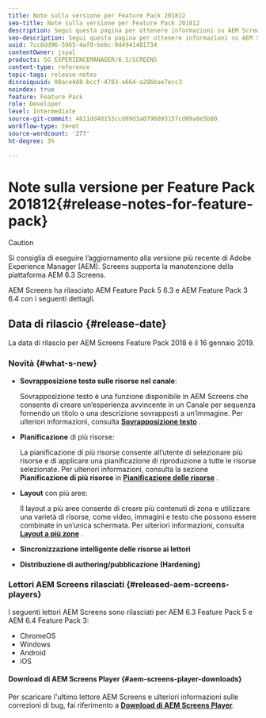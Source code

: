 ```yaml
---
title: Note sulla versione per Feature Pack 201812
seo-title: Note sulla versione per Feature Pack 201812
description: Segui questa pagina per ottenere informazioni su AEM Screens Feature Pack 201812 rilasciato il 16 gennaio 2019.
seo-description: Segui questa pagina per ottenere informazioni su AEM Screens Feature Pack 201812 rilasciato il 16 gennaio 2019.
uuid: 7cc8dd96-5965-4af0-bebc-9d4941481734
contentOwner: jsyal
products: SG_EXPERIENCEMANAGER/6.5/SCREENS
content-type: reference
topic-tags: release-notes
discoiquuid: 08ace4d8-bccf-4783-a664-a28bbae7ecc3
noindex: true
feature: Feature Pack
role: Developer
level: Intermediate
source-git-commit: 4611dd40153ccd09d3a0796093157cd09a8e5b80
workflow-type: tm+mt
source-wordcount: '277'
ht-degree: 3%

---
```



# Note sulla versione per Feature Pack 201812{#release-notes-for-feature-pack}

>[!CAUTION]
>
>Si consiglia di eseguire l’aggiornamento alla versione più recente di Adobe Experience Manager (AEM). Screens supporta la manutenzione della piattaforma AEM 6.3 Screens.

AEM Screens ha rilasciato AEM Feature Pack 5 6.3 e AEM Feature Pack 3 6.4 con i seguenti dettagli.

## Data di rilascio {#release-date}

La data di rilascio per AEM Screens Feature Pack 2018 è il 16 gennaio 2019.

### Novità {#what-s-new}

* **Sovrapposizione testo sulle risorse nel canale**:

   Sovrapposizione testo è una funzione disponibile in AEM Screens che consente di creare un’esperienza avvincente in un Canale per sequenza fornendo un titolo o una descrizione sovrapposti a un’immagine. Per ulteriori informazioni, consulta [**Sovrapposizione testo**](text-overlay.md) .

* **Pianificazione** di più risorse:

   La pianificazione di più risorse consente all’utente di selezionare più risorse e di applicare una pianificazione di riproduzione a tutte le risorse selezionate. Per ulteriori informazioni, consulta la sezione **Pianificazione di più risorse** in **[Pianificazione delle risorse](asset-level-scheduling.md)** .

* **Layout** con più aree:

   Il layout a più aree consente di creare più contenuti di zona e utilizzare una varietà di risorse, come video, immagini e testo che possono essere combinate in un’unica schermata. Per ulteriori informazioni, consulta **[Layout a più zone](multi-zone-layout-aem-screens.md)** .

* **Sincronizzazione intelligente delle risorse ai lettori**
* **Distribuzione di authoring/pubblicazione (Hardening)**

### Lettori AEM Screens rilasciati {#released-aem-screens-players}

I seguenti lettori AEM Screens sono rilasciati per AEM 6.3 Feature Pack 5 e AEM 6.4 Feature Pack 3:

* ChromeOS
* Windows
* Android
* iOS

#### Download di AEM Screens Player {#aem-screens-player-downloads}

Per scaricare l&#39;ultimo lettore AEM Screens e ulteriori informazioni sulle correzioni di bug, fai riferimento a [**Download di AEM Screens Player**](https://download.macromedia.com/screens/).
